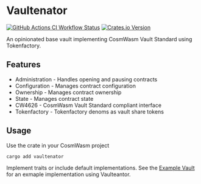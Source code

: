 # Vaultenator

<!-- dprint-ignore-start -->
[![GitHub Actions CI Workflow Status][1]][2]
[![Crates.io Version][3]][4]
<!-- dprint-ignore-end -->

An opinionated base vault implementing CosmWasm Vault Standard using
Tokenfactory.

## Features

- Administration - Handles opening and pausing contracts
- Configuration - Manages contract configuration
- Ownership - Manages contract ownership
- State - Manages contract state
- CW4626 - CosmWasm Vault Standard compliant interface
- Tokenfactory - Tokenfactory denoms as vault share tokens

## Usage

Use the crate in your CosmWasm project

```sh
cargo add vaultenator
```

Implement traits or include default implementations. See the [Example Vault][5]
for an exmaple implementation using Vaulteantor.

[1]: https://img.shields.io/github/actions/workflow/status/margined-protocol/vaultenator/ci.yml?style=for-the-badge
[2]: https://github.com/margined-protocol/vaultenator/actions/workflows/ci.yml
[3]: https://img.shields.io/crates/v/vaultenator?style=for-the-badge
[4]: https://crates.io/crates/vaultenator
[5]: https://github.com/margined-protocol/example-vault
